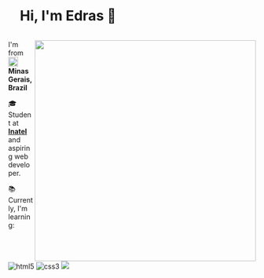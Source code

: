 <body>
  <div id="user-content-toc">
  <ul>
    <summary><h1 style="display: inline-block;">Hi, I'm Edras 👋</h1></summary>
  </ul>
</div>
 <img align="right" src="https://static.vecteezy.com/system/resources/previews/011/153/359/original/3d-website-developer-working-on-laptop-illustration-png.png" width="450" height="450">
  <p>I'm from <img align="bottom" src="https://creazilla-store.fra1.digitaloceanspaces.com/emojis/61994/brazil-flag-emoji-clipart-xl.png" width="20" height="20">       <b>Minas Gerais, Brazil</b></p>
  <p>🎓 Student at <a href=" https://inatel.br/"> <strong>Inatel</strong></a> and aspiring web developer.</p>
  <p>📚 Currently, I'm learning:</p>
  <p> 
    <img alt="html5" src="https://img.shields.io/badge/HTML5-E34F26?style=for-the-badge&logo=html5&logoColor=white"/>
    <img alt="css3" src="https://img.shields.io/badge/CSS3-1572B6?style=for-the-badge&logo=css3&logoColor=white"/>
    <img src="https://img.shields.io/badge/javascript-F7DF1E?style=for-the-badge&logo=javascript&logoColor=black">
  </p>
</body> 
